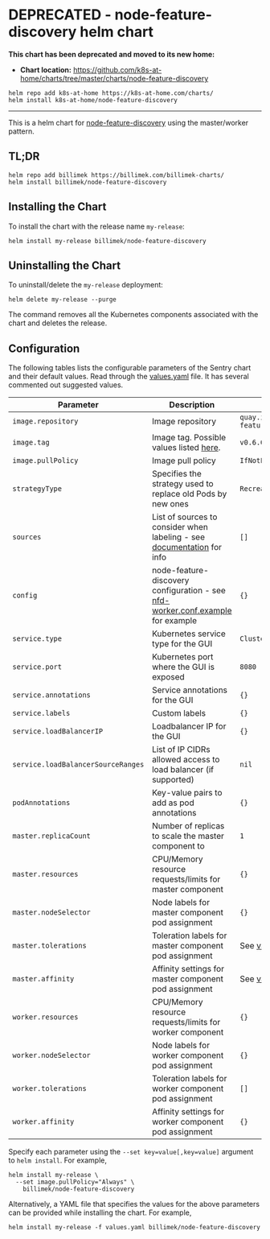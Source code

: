 # DEPRECATED - node-feature-discovery helm chart

**This chart has been deprecated and moved to its new home:**

- **Chart location:** https://github.com/k8s-at-home/charts/tree/master/charts/node-feature-discovery

```console
helm repo add k8s-at-home https://k8s-at-home.com/charts/
helm install k8s-at-home/node-feature-discovery
```

---

This is a helm chart for [node-feature-discovery](https://github.com/kubernetes-sigs/node-feature-discovery) using the master/worker pattern.

## TL;DR

```shell
helm repo add billimek https://billimek.com/billimek-charts/
helm install billimek/node-feature-discovery
```

## Installing the Chart

To install the chart with the release name `my-release`:

```shell
helm install my-release billimek/node-feature-discovery
```

## Uninstalling the Chart

To uninstall/delete the `my-release` deployment:

```shell
helm delete my-release --purge
```

The command removes all the Kubernetes components associated with the chart and deletes the release.

## Configuration

The following tables lists the configurable parameters of the Sentry chart and their default values.
Read through the [values.yaml](https://github.com/billimek/billimek-charts/blob/master/charts/node-feature-discovery/values.yaml) file. It has several commented out suggested values.

| Parameter                                   | Description                                                                                  | Default                                               |
| ------------------------------------------- | -------------------------------------------------------------------------------------------- | ----------------------------------------------------- |
| `image.repository`                          | Image repository                                                                             | `quay.io/kubernetes_incubator/node-feature-discovery` |
| `image.tag`                                 | Image tag. Possible values listed [here](https://github.com/kubernetes-sigs/node-feature-discovery/releases).     | `v0.6.0`                         |
| `image.pullPolicy`                          | Image pull policy                                                                            | `IfNotPresent`                                        |
| `strategyType`                              | Specifies the strategy used to replace old Pods by new ones                                  | `Recreate`                                            |
| `sources`                                   | List of sources to consider when labeling - see [documentation](https://github.com/kubernetes-sigs/node-feature-discovery#feature-sources) for info  | `[]`                                                  |
| `config`                                    | node-feature-discovery configuration - see [nfd-worker.conf.example](https://github.com/kubernetes-sigs/node-feature-discovery/blob/master/nfd-worker.conf.example) for example  | `{}` |
| `service.type`                              | Kubernetes service type for the GUI                                                          | `ClusterIP`                                           |
| `service.port`                              | Kubernetes port where the GUI is exposed                                                     | `8080`                                                |
| `service.annotations`                       | Service annotations for the GUI                                                              | `{}`                                                  |
| `service.labels`                            | Custom labels                                                                                | `{}`                                                  |
| `service.loadBalancerIP`                    | Loadbalancer IP for the GUI                                                                  | `{}`                                                  |
| `service.loadBalancerSourceRanges`          | List of IP CIDRs allowed access to load balancer (if supported)                              | `nil`                                                 |
| `podAnnotations`                            | Key-value pairs to add as pod annotations                                                    | `{}`                                                  |
| `master.replicaCount`                       | Number of replicas to scale the master component to                                          | `1`                                                   |
| `master.resources`                          | CPU/Memory resource requests/limits for master component                                     | `{}`                                                  |
| `master.nodeSelector`                       | Node labels for master component pod assignment                                              | `{}`                                                  |
| `master.tolerations`                        | Toleration labels for master component pod assignment                                        | See [values.yaml](https://github.com/billimek/billimek-charts/blob/master/charts/node-feature-discovery/values.yaml)                                                  |
| `master.affinity`                           | Affinity settings for master component pod assignment                                        | See [values.yaml](https://github.com/billimek/billimek-charts/blob/master/charts/node-feature-discovery/values.yaml)                                                  |
| `worker.resources`                          | CPU/Memory resource requests/limits for worker component                                     | `{}`                                                  |
| `worker.nodeSelector`                       | Node labels for worker component pod assignment                                              | `{}`                                                  |
| `worker.tolerations`                        | Toleration labels for worker component pod assignment                                        | `[]`                                                  |
| `worker.affinity`                           | Affinity settings for worker component pod assignment                                        | `{}`                                                  |

Specify each parameter using the `--set key=value[,key=value]` argument to `helm install`. For example,

```console
helm install my-release \
  --set image.pullPolicy="Always" \
    billimek/node-feature-discovery
```

Alternatively, a YAML file that specifies the values for the above parameters can be provided while installing the chart. For example,

```console
helm install my-release -f values.yaml billimek/node-feature-discovery
```
